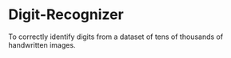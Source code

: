 # Digit-Recognizer
To correctly identify digits from a dataset of tens of thousands of handwritten images.
